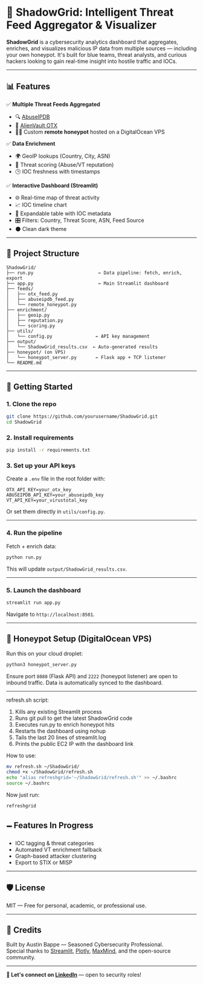 # 🚨 ShadowGrid: Intelligent Threat Feed Aggregator & Visualizer

**ShadowGrid** is a cybersecurity analytics dashboard that aggregates, enriches, and visualizes malicious IP data from multiple sources — including your own honeypot. It's built for blue teams, threat analysts, and curious hackers looking to gain real-time insight into hostile traffic and IOCs.

---

## 📊 Features

✅ **Multiple Threat Feeds Aggregated**
- 🔍 [AbuseIPDB](https://www.abuseipdb.com/)
- 🦪 [AlienVault OTX](https://otx.alienvault.com/)
- 🕵️‍♂️ Custom **remote honeypot** hosted on a DigitalOcean VPS

✅ **Data Enrichment**
- 🌍 GeoIP lookups (Country, City, ASN)
- 📡 Threat scoring (Abuse/VT reputation)
- 🕒 IOC freshness with timestamps

✅ **Interactive Dashboard (Streamlit)**
- 🌐 Real-time map of threat activity
- 📈 IOC timeline chart
- 📂 Expandable table with IOC metadata
- 🎛️ Filters: Country, Threat Score, ASN, Feed Source
- 🌑 Clean dark theme

---

## 📁 Project Structure

```
ShadowGrid/
├── run.py                        ← Data pipeline: fetch, enrich, export
├── app.py                        ← Main Streamlit dashboard
├── feeds/
│   ├── otx_feed.py
│   ├── abuseipdb_feed.py
│   └── remote_honeypot.py
├── enrichment/
│   ├── geoip.py
│   ├── reputation.py
│   └── scoring.py
├── utils/
│   └── config.py                ← API key management
├── output/
│   └── ShadowGrid_results.csv  ← Auto-generated results
├── honeypot/ (on VPS)
│   └── honeypot_server.py       ← Flask app + TCP listener
└── README.md
```

---

## 🚀 Getting Started

### 1. Clone the repo

```bash
git clone https://github.com/yourusername/ShadowGrid.git
cd ShadowGrid
```

### 2. Install requirements

```bash
pip install -r requirements.txt
```

### 3. Set up your API keys

Create a `.env` file in the root folder with:

```
OTX_API_KEY=your_otx_key
ABUSEIPDB_API_KEY=your_abuseipdb_key
VT_API_KEY=your_virustotal_key
```

Or set them directly in `utils/config.py`.

---

### 4. Run the pipeline

Fetch + enrich data:

```bash
python run.py
```

This will update `output/ShadowGrid_results.csv`.

---

### 5. Launch the dashboard

```bash
streamlit run app.py
```

Navigate to `http://localhost:8501`.

---

## 🧚 Honeypot Setup (DigitalOcean VPS)

Run this on your cloud droplet:

```bash
python3 honeypot_server.py
```

Ensure port `8080` (Flask API) and `2222` (honeypot listener) are open to inbound traffic. Data is automatically synced to the dashboard.

---

refresh.sh script:
1. Kills any existing Streamlit process
2.  Runs git pull to get the latest ShadowGrid code
3. Executes run.py to enrich honeypot hits
4. Restarts the dashboard using nohup
5. Tails the last 20 lines of streamlit.log
6. Prints the public EC2 IP with the dashboard link

How to use:
```bash
mv refresh.sh ~/ShadowGrid/
chmod +x ~/ShadowGrid/refresh.sh 
echo "alias refreshgrid='~/ShadowGrid/refresh.sh'" >> ~/.bashrc
source ~/.bashrc
```

Now just run:
```bash
refreshgrid
```

## 🗕️ Features In Progress

- IOC tagging & threat categories  
- Automated VT enrichment fallback  
- Graph-based attacker clustering  
- Export to STIX or MISP

---

## 🛡️ License

MIT — Free for personal, academic, or professional use.

---

## 🤝 Credits

Built by Austin Bappe —  Seasoned Cybersecurity Professional.  
Special thanks to [Streamlit](https://streamlit.io/), [Plotly](https://plotly.com/), [MaxMind](https://www.maxmind.com/), and the open-source community.

---

**🔗 Let's connect on [LinkedIn](https://www.linkedin.com/in/austinbappe/)** — open to security roles!
